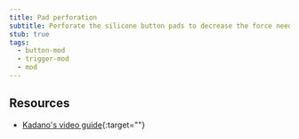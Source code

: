 ```yaml
---
title: Pad perforation
subtitle: Perforate the silicone button pads to decrease the force needed to actuate the buttons.
stub: true
tags:
  - button-mod
  - trigger-mod
  - mod
---
```


## Resources

- [Kadano's video guide](https://www.youtube.com/watch?v=tL3zzBMGPaY){:target=""}
